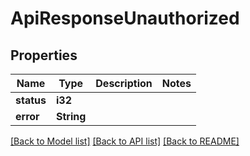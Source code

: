 # ApiResponseUnauthorized

## Properties

Name | Type | Description | Notes
------------ | ------------- | ------------- | -------------
**status** | **i32** |  | 
**error** | **String** |  | 

[[Back to Model list]](../README.md#documentation-for-models) [[Back to API list]](../README.md#documentation-for-api-endpoints) [[Back to README]](../README.md)


